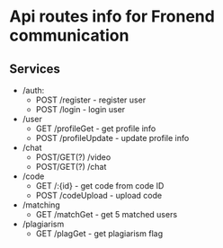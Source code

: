 # Api routes info for Fronend communication

## Services

- /auth:
  - POST /register - register user
  - POST /login - login user
- /user
  - GET /profileGet - get profile info
  - POST /profileUpdate - update profile info
- /chat
  - POST/GET(?) /video
  - POST/GET(?) /chat
- /code
  - GET /:{id} - get code from code ID
  - POST /codeUpload - upload code
- /matching
  - GET /matchGet - get 5 matched users
- /plagiarism
  - GET /plagGet - get plagiarism flag
